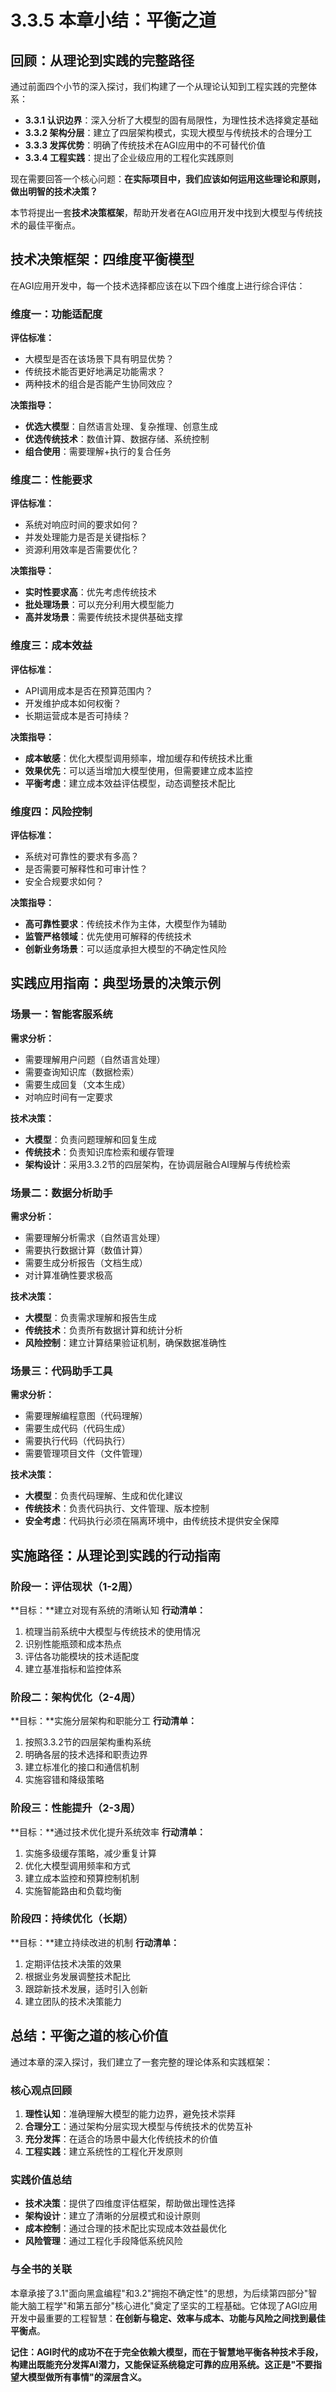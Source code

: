 # 3.3.5 本章小结：平衡之道

## 回顾：从理论到实践的完整路径

通过前面四个小节的深入探讨，我们构建了一个从理论认知到工程实践的完整体系：

- **3.3.1 认识边界**：深入分析了大模型的固有局限性，为理性技术选择奠定基础
- **3.3.2 架构分层**：建立了四层架构模式，实现大模型与传统技术的合理分工
- **3.3.3 发挥优势**：明确了传统技术在AGI应用中的不可替代价值
- **3.3.4 工程实践**：提出了企业级应用的工程化实践原则

现在需要回答一个核心问题：**在实际项目中，我们应该如何运用这些理论和原则，做出明智的技术决策？**

本节将提出一套**技术决策框架**，帮助开发者在AGI应用开发中找到大模型与传统技术的最佳平衡点。

## 技术决策框架：四维度平衡模型

在AGI应用开发中，每一个技术选择都应该在以下四个维度上进行综合评估：

### 维度一：功能适配度
**评估标准：**
- 大模型是否在该场景下具有明显优势？
- 传统技术能否更好地满足功能需求？
- 两种技术的组合是否能产生协同效应？

**决策指导：**
- **优选大模型**：自然语言处理、复杂推理、创意生成
- **优选传统技术**：数值计算、数据存储、系统控制
- **组合使用**：需要理解+执行的复合任务

### 维度二：性能要求
**评估标准：**
- 系统对响应时间的要求如何？
- 并发处理能力是否是关键指标？
- 资源利用效率是否需要优化？

**决策指导：**
- **实时性要求高**：优先考虑传统技术
- **批处理场景**：可以充分利用大模型能力
- **高并发场景**：需要传统技术提供基础支撑

### 维度三：成本效益
**评估标准：**
- API调用成本是否在预算范围内？
- 开发维护成本如何权衡？
- 长期运营成本是否可持续？

**决策指导：**
- **成本敏感**：优化大模型调用频率，增加缓存和传统技术比重
- **效果优先**：可以适当增加大模型使用，但需要建立成本监控
- **平衡考虑**：建立成本效益评估模型，动态调整技术配比

### 维度四：风险控制
**评估标准：**
- 系统对可靠性的要求有多高？
- 是否需要可解释性和可审计性？
- 安全合规要求如何？

**决策指导：**
- **高可靠性要求**：传统技术作为主体，大模型作为辅助
- **监管严格领域**：优先使用可解释的传统技术
- **创新业务场景**：可以适度承担大模型的不确定性风险

## 实践应用指南：典型场景的决策示例

### 场景一：智能客服系统
**需求分析：**
- 需要理解用户问题（自然语言处理）
- 需要查询知识库（数据检索）
- 需要生成回复（文本生成）
- 对响应时间有一定要求

**技术决策：**
- **大模型**：负责问题理解和回复生成
- **传统技术**：负责知识库检索和缓存管理
- **架构设计**：采用3.3.2节的四层架构，在协调层融合AI理解与传统检索

### 场景二：数据分析助手
**需求分析：**
- 需要理解分析需求（自然语言处理）
- 需要执行数据计算（数值计算）
- 需要生成分析报告（文档生成）
- 对计算准确性要求极高

**技术决策：**
- **大模型**：负责需求理解和报告生成
- **传统技术**：负责所有数据计算和统计分析
- **风险控制**：建立计算结果验证机制，确保数据准确性

### 场景三：代码助手工具
**需求分析：**
- 需要理解编程意图（代码理解）
- 需要生成代码（代码生成）
- 需要执行代码（代码执行）
- 需要管理项目文件（文件管理）

**技术决策：**
- **大模型**：负责代码理解、生成和优化建议
- **传统技术**：负责代码执行、文件管理、版本控制
- **安全考虑**：代码执行必须在隔离环境中，由传统技术提供安全保障

## 实施路径：从理论到实践的行动指南

### 阶段一：评估现状（1-2周）
**目标：**建立对现有系统的清晰认知
**行动清单：**
1. 梳理当前系统中大模型与传统技术的使用情况
2. 识别性能瓶颈和成本热点
3. 评估各功能模块的技术适配度
4. 建立基准指标和监控体系

### 阶段二：架构优化（2-4周）  
**目标：**实施分层架构和职能分工
**行动清单：**
1. 按照3.3.2节的四层架构重构系统
2. 明确各层的技术选择和职责边界
3. 建立标准化的接口和通信机制
4. 实施容错和降级策略

### 阶段三：性能提升（2-3周）
**目标：**通过技术优化提升系统效率
**行动清单：**
1. 实施多级缓存策略，减少重复计算
2. 优化大模型调用频率和方式
3. 建立成本监控和预算控制机制
4. 实施智能路由和负载均衡

### 阶段四：持续优化（长期）
**目标：**建立持续改进的机制
**行动清单：**
1. 定期评估技术决策的效果
2. 根据业务发展调整技术配比
3. 跟踪新技术发展，适时引入创新
4. 建立团队的技术决策能力

## 总结：平衡之道的核心价值

通过本章的深入探讨，我们建立了一套完整的理论体系和实践框架：

### 核心观点回顾
1. **理性认知**：准确理解大模型的能力边界，避免技术崇拜
2. **合理分工**：通过架构分层实现大模型与传统技术的优势互补
3. **充分发挥**：在适合的场景中最大化传统技术的价值
4. **工程实践**：建立系统性的工程化开发原则

### 实践价值总结
- **技术决策**：提供了四维度评估框架，帮助做出理性选择
- **架构设计**：建立了清晰的分层模式和设计原则
- **成本控制**：通过合理的技术配比实现成本效益最优化
- **风险管理**：通过工程化手段降低系统风险

### 与全书的关联
本章承接了3.1"面向黑盒编程"和3.2"拥抱不确定性"的思想，为后续第四部分"智能大脑工程学"和第五部分"核心进化"奠定了坚实的工程基础。它体现了AGI应用开发中最重要的工程智慧：**在创新与稳定、效率与成本、功能与风险之间找到最佳平衡点**。

**记住：AGI时代的成功不在于完全依赖大模型，而在于智慧地平衡各种技术手段，构建出既能充分发挥AI潜力，又能保证系统稳定可靠的应用系统。这正是"不要指望大模型做所有事情"的深层含义。**

